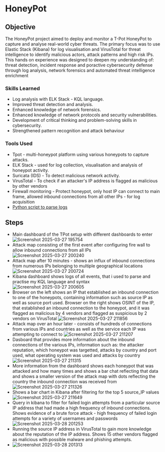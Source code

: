 # HoneyPot

## Objective

The HoneyPot project aimed to deploy and monitor a T-Pot HoneyPot to capture and analyse real-world cyber threats. The primary focus was to use Elastic Stack (Kibana) for log visualisation and VirusTotal for threat intelligence to identify malicious actors, attack patterns and high risk IPs. This hands on experience was designed to deepen my understanding of: threat detection, incident response and poractive cybersecurity defense through log analysis, network forensics and automated threat intelligence enrichment

### Skills Learned

- Log analysis with ELK Stack - KQL language.
- Improved threat detection and analysis.
- Enhanced knowledge of network forensics.
- Enhanced knowledge of network protocols and security vulnerabilities.
- Development of critical thinking and problem-solving skills in cybersecurity.
- Strengthened pattern recognition and attack behaviour

### Tools Used

- Tpot - multi-honeypot platform using various honeypots to capture attacks.
- ELK Stack - used for log collection, visualisation and analysis of honeypot activity.
- Suricata (IDS) - To detect malicious network activity.
- VirusTotal - To check if an attacker's IP address is flagged as malicious by other vendors
- Firewall monitoring - Protect honeypot, only host IP can connect to main frame, allowed inbound connections from all other IPs - for log acquisition
- [Python script to parse logs](https://github.com/frankie-manzi/Python-Scripts/blob/main/Log-Parsing-Scripts/Honeypot-Analyser/Honeypot-Analyser-Final.py)


## Steps

- Main dashboard of the TPot setup with different dashboards to enter
![Screenshot 2025-03-27 195754](https://github.com/user-attachments/assets/b0aefbec-895a-48aa-bf05-99f4ac07804e)
- Attack map consisting of the first event after configuring fire wall to allow inbound connections from all IPs 
![Screenshot 2025-03-27 200240](https://github.com/user-attachments/assets/ee8b5d12-2190-4f2c-bdd7-192f93dc3a59)
- Attack map after 10 minutes - shows an influx of inbound connections from numerous IPs belonging to multiple geographical locations
![Screenshot 2025-03-27 200724](https://github.com/user-attachments/assets/a2050c64-61d3-4e8c-b101-86480ec28476)
- Kibana dashboard shows logs of all events, that i used to parse and practise my KQL language and syntax
![Screenshot 2025-03-27 200605](https://github.com/user-attachments/assets/5533ccff-6bd1-4c34-ae29-4906f69472d2)
- Browser on the left shows an IP that established an inbound connection to one of the honeypots, containing information such as source IP as well as source port used. Browser on the right shows OSINT of the IP, that established an inbound connection to the honeypot, and it was flagged as malicious by 4 vendors and flagged as suspicious by 2 vendors on VirusTotal
![Screenshot 2025-03-27 211856](https://github.com/user-attachments/assets/02b4c82e-a6ab-4f8b-bede-09eb762ec887)
- Attack map over an hour later - consists of hundreds of connections from various IPs and countries as well as the service each IP was attempting to connect to
![Screenshot 2025-03-27 211207](https://github.com/user-attachments/assets/2a65c1c6-9be3-47da-a86c-a221a8a9b2d2)
- Dasboard that provides more information about the inbound connections of the various IPs, information such as: the attacker reputation, which honeypot was targetted, attacks by country and port used, what operating system was used and attacks by country
![Screenshot 2025-03-27 211315](https://github.com/user-attachments/assets/42a665ea-6257-43d1-9d4e-b22deee6f660)
- More information from the dashboard shows each honeypot that was attacked and how many times and shows a bar chat reflecting that data and shows a smaller version of the attack map with dots reflecting the country the inbound connection was received from
![Screenshot 2025-03-27 211326](https://github.com/user-attachments/assets/006b22bd-78a1-4acf-94b4-c4c4f59e0c0c)
- Shows a bar chart in Kibana after filtering for the top 5 source_IP values
![Screenshot 2025-03-27 211649](https://github.com/user-attachments/assets/f99012d1-5a20-4d63-95dd-90f3246212d8)
- Query in kibana to filter for failed login attempts from a particular source IP address that had made a high frequency of inbound connections. Shows evidence of a brute force attack - high frequency of failed login attempts for a variety of usernames and passwords
![Screenshot 2025-03-28 201253](https://github.com/user-attachments/assets/d6e83b18-58a2-4c36-abe7-212692aba73e)
- Running the source IP address in VirusTotal to gain more knowledge about the reputation of the IP address. Shows 15 other vendors flagged as malicious with possible malware and phishing attempts.
- ![Screenshot 2025-03-28 201313](https://github.com/user-attachments/assets/fee94c09-ce39-4883-a9d8-e5d1ae0b3666)







